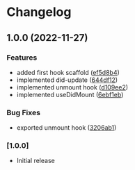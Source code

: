 # Changelog

## 1.0.0 (2022-11-27)


### Features

* added first hook scaffold ([ef5d8b4](https://github.com/FP-Engineer/semantic-hooks/commit/ef5d8b48f6efa894d24aa7264d56e9ccd90c9854))
* implemented did-update ([644df12](https://github.com/FP-Engineer/semantic-hooks/commit/644df125192b19490e407d4bb9b9d08336782302))
* implemented unmount hook ([d109ee2](https://github.com/FP-Engineer/semantic-hooks/commit/d109ee218e42f777a11238e9ea3895ed047d4038))
* implemented useDidMount ([6ebf1eb](https://github.com/FP-Engineer/semantic-hooks/commit/6ebf1eb50e8b63b2d633428162cb222b597592bd))


### Bug Fixes

* exported unmount hook ([3206ab1](https://github.com/FP-Engineer/semantic-hooks/commit/3206ab129bf83cac7726323cf6ec218bff12b910))

### [1.0.0]

- Initial release
